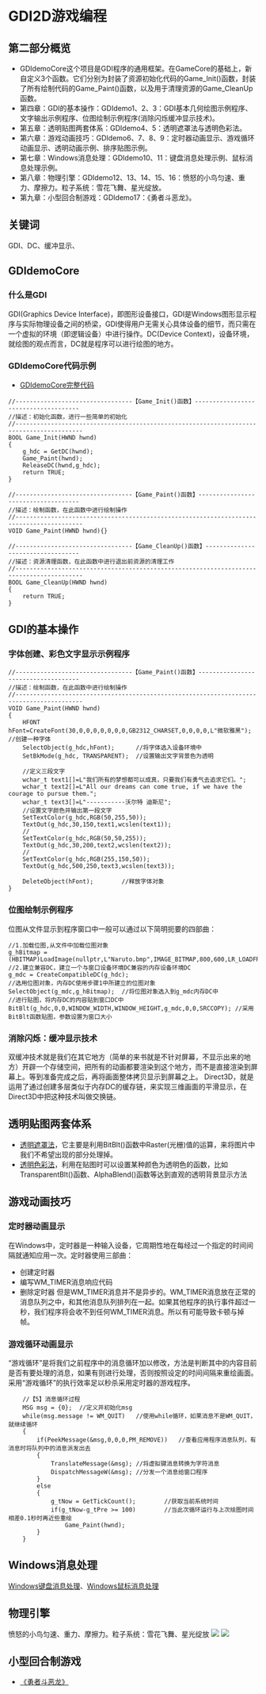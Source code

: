# GDI2D游戏编程

## 第二部分概览
- GDIdemoCore这个项目是GDI程序的通用框架。在GameCore的基础上，新自定义3个函数。它们分别为封装了资源初始化代码的Game_Init()函数，封装了所有绘制代码的Game_Paint()函数，以及用于清理资源的Game_CleanUp函数。
- 第四章：GDI的基本操作：GDIdemo1、2、3：GDI基本几何绘图示例程序、文字输出示例程序、位图绘制示例程序(消除闪烁缓冲显示技术)。
- 第五章：透明贴图两套体系：GDIdemo4、5：透明遮罩法与透明色彩法。
- 第六章：游戏动画技巧：GDIdemo6、7、8、9：定时器动画显示、游戏循环动画显示、透明动画示例、排序贴图示例。
- 第七章：Windows消息处理：GDIdemo10、11：键盘消息处理示例、鼠标消息处理示例。
- 第八章：物理引擎：GDIdemo12、13、14、15、16：愤怒的小鸟匀速、重力、摩擦力。粒子系统：雪花飞舞、星光绽放。
- 第九章：小型回合制游戏：GDIdemo17：《勇者斗恶龙》。

## 关键词
GDI、DC、缓冲显示、

## GDIdemoCore
### 什么是GDI
GDI(Graphics Device Interface)，即图形设备接口，GDI是Windows图形显示程序与实际物理设备之间的桥梁，GDI使得用户无需关心具体设备的细节，而只需在一个虚拟的环境（即逻辑设备）中进行操作。DC(Device Context)，设备环境，就绘图的观点而言，DC就是程序可以进行绘图的地方。
### GDIdemoCore代码示例
- [GDIdemoCore完整代码](https://github.com/xuyicpp/geme-beginner/blob/master/Windows%E6%B8%B8%E6%88%8F%E7%BC%96%E7%A8%8B%E4%B9%8B%E4%BB%8E%E9%9B%B6%E5%BC%80%E5%A7%8B/GDI2D%E6%B8%B8%E6%88%8F%E7%BC%96%E7%A8%8B/GDIdemoCore/GDIdemoCore/main.cpp)

```
//---------------------------------【Game_Init()函数】-------------------------------------
//描述：初始化函数，进行一些简单的初始化
//-----------------------------------------------------------------------------------------
BOOL Game_Init(HWND hwnd)
{
	g_hdc = GetDC(hwnd);
	Game_Paint(hwnd);
	ReleaseDC(hwnd,g_hdc);
	return TRUE;
}

//---------------------------------【Game_Paint()函数】------------------------------------
//描述：绘制函数，在此函数中进行绘制操作
//-----------------------------------------------------------------------------------------
VOID Game_Paint(HWND hwnd){}

//---------------------------------【Game_CleanUp()函数】----------------------------------
//描述：资源清理函数，在此函数中进行退出前资源的清理工作
//-----------------------------------------------------------------------------------------
BOOL Game_CleanUp(HWND hwnd)
{
	return TRUE;
}
```

## GDI的基本操作
### 字体创建、彩色文字显示示例程序
```
//---------------------------------【Game_Paint()函数】------------------------------------
//描述：绘制函数，在此函数中进行绘制操作
//-----------------------------------------------------------------------------------------
VOID Game_Paint(HWND hwnd)
{
	HFONT hFont=CreateFont(30,0,0,0,0,0,0,0,GB2312_CHARSET,0,0,0,0,L"微软雅黑");	//创建一种字体
	SelectObject(g_hdc,hFont);		//将字体选入设备环境中
	SetBkMode(g_hdc, TRANSPARENT);	//设置输出文字背景色为透明

	//定义三段文字
	wchar_t text1[]=L"我们所有的梦想都可以成真，只要我们有勇气去追求它们。";
	wchar_t text2[]=L"All our dreams can come true, if we have the courage to pursue them.";
	wchar_t text3[]=L"-----------沃尔特 迪斯尼";
	//设置文字颜色并输出第一段文字
	SetTextColor(g_hdc,RGB(50,255,50));
	TextOut(g_hdc,30,150,text1,wcslen(text1));
	//
	SetTextColor(g_hdc,RGB(50,50,255));
	TextOut(g_hdc,30,200,text2,wcslen(text2));
	//
	SetTextColor(g_hdc,RGB(255,150,50));
	TextOut(g_hdc,500,250,text3,wcslen(text3));

	DeleteObject(hFont);		//释放字体对象
}
```

### 位图绘制示例程序
位图从文件显示到程序窗口中一般可以通过以下简明扼要的四部曲：
```
//1.加载位图,从文件中加载位图对象
g_hBitmap = (HBITMAP)LoadImage(nullptr,L"Naruto.bmp",IMAGE_BITMAP,800,600,LR_LOADFROMFILE);
//2.建立兼容DC，建立一个与窗口设备环境DC兼容的内存设备环境DC
g_mdc = CreateCompatibleDC(g_hdc);
//选用位图对象，内存DC使用步骤1中所建立的位图对象
SelectObject(g_mdc,g_hBitmap);	//将位图对象选入到g_mdc内存DC中
//进行贴图，将内存DC的内容贴到窗口DC中
BitBlt(g_hdc,0,0,WINDOW_WIDTH,WINDOW_HEIGHT,g_mdc,0,0,SRCCOPY);	//采用BitBlt函数贴图，参数设置为窗口大小
```

### 消除闪烁：缓冲显示技术
双缓冲技术就是我们在其它地方（简单的来书就是不针对屏幕，不显示出来的地方）开辟一个存储空间，把所有的动画都要渲染到这个地方，而不是直接渲染到屏幕上。等到准备完成之后，再将画面整体拷贝显示到屏幕之上。
Direct3D，就是运用了通过创建多层类似于内存DC的缓存链，来实现三维画面的平滑显示，在Direct3D中把这种技术叫做交换链。

## 透明贴图两套体系
- [透明遮罩法](https://github.com/xuyicpp/geme-beginner/blob/master/Windows%E6%B8%B8%E6%88%8F%E7%BC%96%E7%A8%8B%E4%B9%8B%E4%BB%8E%E9%9B%B6%E5%BC%80%E5%A7%8B/GDI2D%E6%B8%B8%E6%88%8F%E7%BC%96%E7%A8%8B/GDIdemo4/GDIdemo4/main.cpp)，它主要是利用BitBlt()函数中Raster(光栅)值的运算，来将图片中我们不希望出现的部分处理掉。
- [透明色彩法](https://github.com/xuyicpp/geme-beginner/blob/master/Windows%E6%B8%B8%E6%88%8F%E7%BC%96%E7%A8%8B%E4%B9%8B%E4%BB%8E%E9%9B%B6%E5%BC%80%E5%A7%8B/GDI2D%E6%B8%B8%E6%88%8F%E7%BC%96%E7%A8%8B/GDIdemo5/GDIdemo5/main.cpp)，利用在贴图时可以设置某种颜色为透明色的函数，比如TransparentBlt()函数、AlphaBlend()函数等达到直观的透明背景显示方法

## 游戏动画技巧

### 定时器动画显示
在Windows中，定时器是一种输入设备，它周期性地在每经过一个指定的时间间隔就通知应用一次。定时器使用三部曲：
- 创建定时器
- 编写WM_TIMER消息响应代码
- 删除定时器
但是WM_TIMER消息并不是异步的。WM_TIMER消息放在正常的消息队列之中，和其他消息队列排列在一起。如果其他程序的执行事件超过一秒，我们程序将会收不到任何WM_TIMER消息。所以有可能导致卡顿与掉帧。

### 游戏循环动画显示
“游戏循环”是将我们之前程序中的消息循环加以修改，方法是判断其中的内容目前是否有要处理的消息，如果有则进行处理，否则按照设定的时间间隔来重绘画面。采用“游戏循环”的执行效率足以秒杀采用定时器的游戏程序。
```
	//【5】消息循环过程
	MSG msg = {0};	//定义并初始化msg
	while(msg.message != WM_QUIT)	//使用while循环，如果消息不是WM_QUIT，就继续循环
	{
		if(PeekMessage(&msg,0,0,0,PM_REMOVE))	//查看应用程序消息队列，有消息时将队列中的消息派发出去
		{
			TranslateMessage(&msg);	//将虚拟键消息转换为字符消息
			DispatchMessageW(&msg);	//分发一个消息给窗口程序
		}
		else
		{
			g_tNow = GetTickCount();		//获取当前系统时间
			if(g_tNow-g_tPre >= 100)		//当此次循环运行与上次绘图时间相差0.1秒时再近些重绘
				Game_Paint(hwnd);
		}
	}
```
## Windows消息处理
[Windows键盘消息处理](https://github.com/xuyicpp/geme-beginner/blob/master/Windows%E6%B8%B8%E6%88%8F%E7%BC%96%E7%A8%8B%E4%B9%8B%E4%BB%8E%E9%9B%B6%E5%BC%80%E5%A7%8B/GDI2D%E6%B8%B8%E6%88%8F%E7%BC%96%E7%A8%8B/GDIdemo8/GDIdemo8/main.cpp)、[Windows鼠标消息处理](https://github.com/xuyicpp/geme-beginner/blob/master/Windows%E6%B8%B8%E6%88%8F%E7%BC%96%E7%A8%8B%E4%B9%8B%E4%BB%8E%E9%9B%B6%E5%BC%80%E5%A7%8B/GDI2D%E6%B8%B8%E6%88%8F%E7%BC%96%E7%A8%8B/GDIdemo9/GDIdemo9/main.cpp)

## 物理引擎
愤怒的小鸟匀速、重力、摩擦力。粒子系统：雪花飞舞、星光绽放
![](./Images/Snow.jpg)
![](./Images/Star.jpg)

## 小型回合制游戏
- [《勇者斗恶龙》](https://github.com/xuyicpp/geme-beginner/tree/master/Windows%E6%B8%B8%E6%88%8F%E7%BC%96%E7%A8%8B%E4%B9%8B%E4%BB%8E%E9%9B%B6%E5%BC%80%E5%A7%8B/GDI2D%E6%B8%B8%E6%88%8F%E7%BC%96%E7%A8%8B/GDIdemo17)